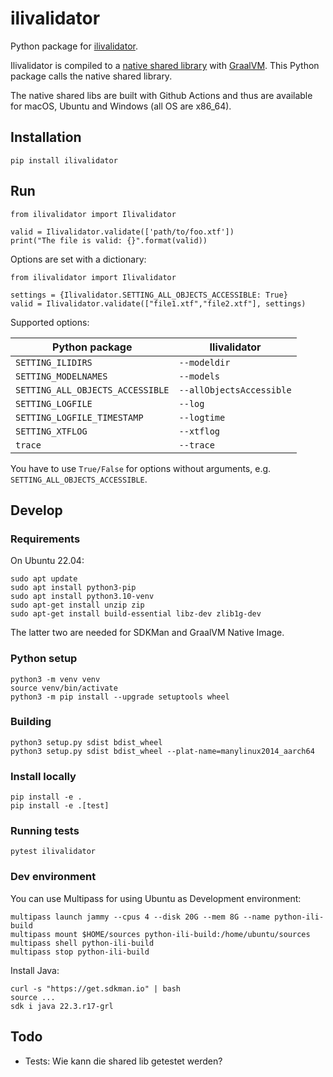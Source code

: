 # ilivalidator
Python package for [ilivalidator](https://github.com/claeis/ilivalidator).

Ilivalidator is compiled to a [native shared library](https://www.graalvm.org/latest/reference-manual/native-image/guides/build-native-shared-library/) with [GraalVM](https://graalvm.org). This Python package calls the native shared library.

The native shared libs are built with Github Actions and thus are available for macOS, Ubuntu and Windows (all OS are x86_64).

## Installation

```
pip install ilivalidator
```

## Run

```
from ilivalidator import Ilivalidator

valid = Ilivalidator.validate(['path/to/foo.xtf'])
print("The file is valid: {}".format(valid))
```

Options are set with a dictionary:

```
from ilivalidator import Ilivalidator

settings = {Ilivalidator.SETTING_ALL_OBJECTS_ACCESSIBLE: True}
valid = Ilivalidator.validate(["file1.xtf","file2.xtf"], settings)
```

Supported options:

| Python package | Ilivalidator |
| --- | --- |
| `SETTING_ILIDIRS` | `--modeldir` |
| `SETTING_MODELNAMES` | `--models` |
| `SETTING_ALL_OBJECTS_ACCESSIBLE` | `--allObjectsAccessible` |
| `SETTING_LOGFILE` | `--log` |
| `SETTING_LOGFILE_TIMESTAMP` | `--logtime` |
| `SETTING_XTFLOG` | `--xtflog` |
| `trace` | `--trace` |

You have to use `True/False` for options without arguments, e.g. `SETTING_ALL_OBJECTS_ACCESSIBLE`.

## Develop

### Requirements
On Ubuntu 22.04:

```
sudo apt update
sudo apt install python3-pip
sudo apt install python3.10-venv
sudo apt-get install unzip zip
sudo apt-get install build-essential libz-dev zlib1g-dev
```

The latter two are needed for SDKMan and GraalVM Native Image.

### Python setup

```
python3 -m venv venv
source venv/bin/activate
python3 -m pip install --upgrade setuptools wheel
```

### Building

```
python3 setup.py sdist bdist_wheel
python3 setup.py sdist bdist_wheel --plat-name=manylinux2014_aarch64 
```

### Install locally

```
pip install -e .
pip install -e .[test]
```

### Running tests

```
pytest ilivalidator
```

### Dev environment

You can use Multipass for using Ubuntu as Development environment:

```
multipass launch jammy --cpus 4 --disk 20G --mem 8G --name python-ili-build
multipass mount $HOME/sources python-ili-build:/home/ubuntu/sources
multipass shell python-ili-build
multipass stop python-ili-build
```

Install Java:

```
curl -s "https://get.sdkman.io" | bash
source ...
sdk i java 22.3.r17-grl
```

## Todo
- Tests: Wie kann die shared lib getestet werden? 